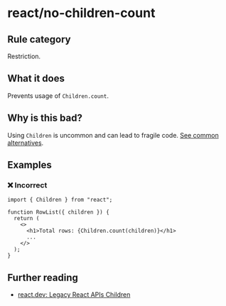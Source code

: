 # react/no-children-count

## Rule category

Restriction.

## What it does

Prevents usage of `Children.count`.

## Why is this bad?

Using `Children` is uncommon and can lead to fragile code. [See common alternatives](https://react.dev/reference/react/Children#alternatives).

## Examples

### ❌ Incorrect

```tsx
import { Children } from "react";

function RowList({ children }) {
  return (
    <>
      <h1>Total rows: {Children.count(children)}</h1>
      ...
    </>
  );
}
```

## Further reading

- [react.dev: Legacy React APIs Children](https://react.dev/reference/react/Children)
